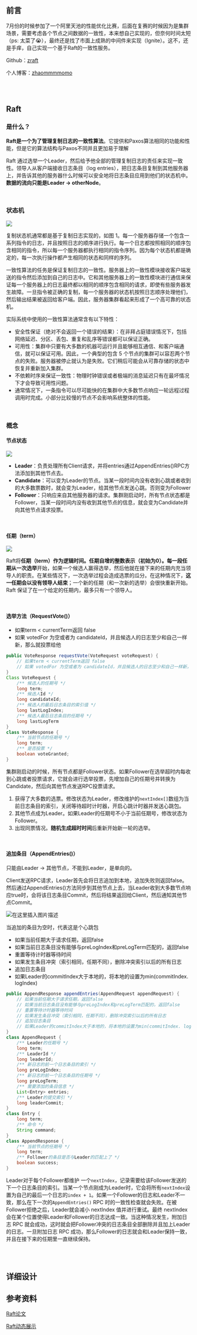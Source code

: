 ## 前言

7月份的时候参加了一个阿里天池的性能优化比赛，后面在复赛的时候因为是集群场景，需要考虑各个节点之间数据的一致性，本来想自己实现的，但奈何时间太短（ps: 太菜了😭），最终还是找了市面上成熟的中间件来实现（Ignite）。这不，还是手痒，自己实现一个基于Raft的一致性服务。

Github：[zraft](https://github.com/zhaommmmomo/zraft)

个人博客：[zhaommmmomo](http://zhaommmmomo.cn)

<!--more-->

<br>

<br>

## Raft

### 是什么？

**Raft是一个为了管理复制日志的一致性算法**。它提供和Paxos算法相同的功能和性能，但是它的算法结构与Paxos不同并且更加易于理解

Raft 通过选举一个Leader，然后给予他全部的管理复制日志的责任来实现一致性。领导人从客户端接收日志条目（log entries），把日志条目复制到其他服务器上，并告诉其他的服务器什么时候可以安全地将日志条目应用到他们的状态机中。**数据的流向只能是Leader -> otherNode**。

<br>

### 状态机

![](https://img-blog.csdnimg.cn/83bcda9283f1406da02a959fd41513b8.png#pic_center)

复制状态机通常都是基于复制日志实现的，如图 1。每一个服务器存储一个包含一系列指令的日志，并且按照日志的顺序进行执行。每一个日志都按照相同的顺序包含相同的指令，所以每一个服务器都执行相同的指令序列。因为每个状态机都是确定的，每一次执行操作都产生相同的状态和同样的序列。

一致性算法的任务是保证复制日志的一致性。服务器上的一致性模块接收客户端发送的指令然后添加到自己的日志中。它和其他服务器上的一致性模块进行通信来保证每一个服务器上的日志最终都以相同的顺序包含相同的请求，即使有些服务器发生故障。一旦指令被正确的复制，每一个服务器的状态机按照日志顺序处理他们，然后输出结果被返回给客户端。因此，服务器集群看起来形成了一个高可靠的状态机。

实际系统中使用的一致性算法通常含有以下特性：

* 安全性保证（绝对不会返回一个错误的结果）：在非拜占庭错误情况下，包括网络延迟、分区、丢包、重复和乱序等错误都可以保证正确。
* 可用性：集群中只要有大多数的机器可运行并且能够相互通信、和客户端通信，就可以保证可用。因此，一个典型的包含 5 个节点的集群可以容忍两个节点的失败。服务器被停止就认为是失败。它们稍后可能会从可靠存储的状态中恢复并重新加入集群。
* 不依赖时序来保证一致性：物理时钟错误或者极端的消息延迟只有在最坏情况下才会导致可用性问题。
* 通常情况下，一条指令可以尽可能快的在集群中大多数节点响应一轮远程过程调用时完成。小部分比较慢的节点不会影响系统整体的性能。

<br>

### 概念

#### 节点状态

![](https://img-blog.csdnimg.cn/2cf5f095532b468eaac9745277b3a2b1.png#pic_center)

- **Leader**：负责处理所有Client请求，并将entries通过AppendEntries()RPC方法添加到其他节点去。
- **Candidate**：可以变为Leader的节点。当某一段时间内没有收到心跳或者收到的大多数票数时，就会变为Leader，给其他节点发送心跳。否则变为Follower
- **Follower**：只响应来自其他服务器的请求。集群刚启动时，所有节点状态都是Follower，当某一段时间内没有收到其他节点的信息，就会变为Candidate并向其他节点请求投票。

<br>

#### 任期（term）

![](https://img-blog.csdnimg.cn/26d66796538449c79def94b178f38008.png#pic_center)

Raft将**任期（term）**作为逻辑时间。任期自增的整数表示（初始为0）。每一段任期从一次**选举**开始，如果一个候选人赢得选举，然后他就在接下来的任期内充当领导人的职责。在某些情况下，一次选举过程会造成选票的瓜分。在这种情况下，**这一任期会以没有领导人结束**；一个新的任期（和一次新的选举）会很快重新开始。Raft 保证了在一个给定的任期内，最多只有一个领导人。

<br>

#### 选举方法（RequestVote()）

- 如果term < currentTerm返回 false
- 如果 votedFor 为空或者为 candidateId，并且候选人的日志至少和自己一样新，那么就投票给他

```java
public VoteResponse requestVote(VoteRequest voteRequest) {
    // 如果term < currentTerm返回 false
    // 如果 votedFor 为空或者为 candidateId，并且候选人的日志至少和自己一样新，那么就投票给他
}
Class VoteRequest {
    /** 候选人的任期号 */
    long term;
    /** 候选人Id */
    long candidateId;
    /** 候选人的最后日志条目的索引值 */
    long lastLogIndex;
    /** 候选人最后日志条目的任期号 */
	long lastLogTerm
}
class VoteResponse {
    /** 当前节点的任期号 */
    long term;
    /** 是否投票 */
    boolean voteGranted;
}
```

集群刚启动的时候，所有节点都是Follower状态。如果Follower在选举超时内每收到心跳或者投票请求，它就会进行选举投票，先增加自己的任期号并转换为Candidate，然后向其他节点发送RPC投票请求。

1. 获得了大多数的选票。修改状态为Leader，修改维护的`nextIndex[]`数组为当前日志条目的索引，关闭等待超时计时器，开启心跳计时器并发送心跳包。
2. 其他节点成为Leader。如果Leader的任期号不小于当前任期号，修改状态为Follower。
3. 出现同票情况。**随机生成超时时间**后重新开始新一轮的选举。

<br>

#### 追加条目（AppendEntries()）

只能由Leader -> 其他节点，不能到Leader，是单向的。

Client发送RPC请求，Leader首先会将日志追加到本地，追加失败则返回false。然后通过AppendEntries()方法同步到其他节点上去，当Leader收到大多数节点响应true时，会将该日志条目Commit，然后将结果返回给Client，然后通知其他节点Commit。

![在这里插入图片描述](https://img-blog.csdnimg.cn/1c3ecc44b48e4c98ba95afb371da216d.png#pic_center)

当追加的条目为空时，代表这是个心跳包

- 如果当前任期大于请求任期，返回false
- 如果当前日志条目没有能够与preLogIndex和preLogTerm匹配的，返回false
- 重置等待计时器等待时间
- 如果发生条目冲突（索引相同，任期不同），删除冲突索引以后的所有日志
- 追加日志条目
- 如果Leader的commitIndex大于本地的，将本地的设置为min(commitIndex. logIndex) 

```java
public AppendResponse appendEntries(AppendRequest appendRequest) {
    // 如果当前任期大于请求任期，返回false
    // 如果当前日志条目没有能够与preLogIndex和preLogTerm匹配的，返回false
    // 重置等待计时器等待时间
    // 如果发生条目冲突（索引相同，任期不同），删除冲突索引以后的所有日志
	// 追加日志条目
    // 如果Leader的commitIndex大于本地的，将本地的设置为min(commitIndex. logIndex)
}
class AppendRequest {
    /** Leader的任期号 */
    long term;
    /** LeaderId */
    long leaderId;
    /** 新日志的前一个日志条目的索引 */
    long preLogIndex;
    /** 新日志的前一个日志条目的任期号 */
	long preLogTerm;
    /** 需要添加的条目信息 */
    List<Entry> entries;
    /** Leader的提交索引 */
	long leaderCommit;
}
class Entry {
    long term;
    /** 命令 */
    String command;
}
class AppendResponse {
    /** 当前节点的任期号 */
    long term;
    /** Follower的条目是否与Leader的匹配上了 */
    boolean success;
}
```

Leader对于每个Follower都维护 一个`nextIndex`，记录需要给该Follower发送的下一个日志条目的索引。当某一个节点刚成为Leader时，它会将所有`nextIndex`设置为自己的最后一个日志的`index + 1`。如果一个Follower的日志和Leader不一致，那么在下一次的`AppendEntries()` RPC 时的一致性检查就会失败。在被Follower拒绝之后，Leader就会减小 nextIndex 值并进行重试。最终 nextIndex 会在某个位置使得Leader和Follower的日志达成一致。当这种情况发生，附加日志 RPC 就会成功，这时就会把Follower冲突的日志条目全部删除并且加上Leader的日志。一旦附加日志 RPC 成功，那么Follower的日志就会和Leader保持一致，并且在接下来的任期里一直继续保持。

<br>

<br>

## 详细设计



## 参考资料

[Raft论文](https://github.com/maemual/raft-zh_cn/blob/master/raft-zh_cn.md)

[Raft动态展示](http://thesecretlivesofdata.com/raft)

